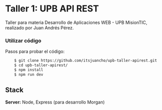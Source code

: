 # Taller 1: UPB API REST

Taller para materia Desarrollo de Aplicaciones WEB - UPB MisionTIC, realizado por Juan Andrés Pérez.

### Utilizar código

Pasos para probar el código:

```bash
    $ git clone https://github.com/itsjuancho/upb-taller-apirest.git
    $ cd upb-taller-apirest/
    $ npm install
    $ npm run dev
```

## Stack

**Server:** Node, Express (para desarrollo Morgan)